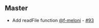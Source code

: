<!--

// Please add your own contribution below inside the Master section, no need to
// set a version number, that happens during a deploy. Thanks!
//
// These docs are aimed at users rather than danger developers, so please limit technical
// terminology in here.

// Note: if this is your first PR, you'll need to add your URL to the footnotes
//       see the bottom of this file

-->

## Master

- Add readFile function [@f-meloni][] - [#93](https://github.com/danger/kotlin/pull/93)

[@f-meloni]: https://github.com/f-meloni
